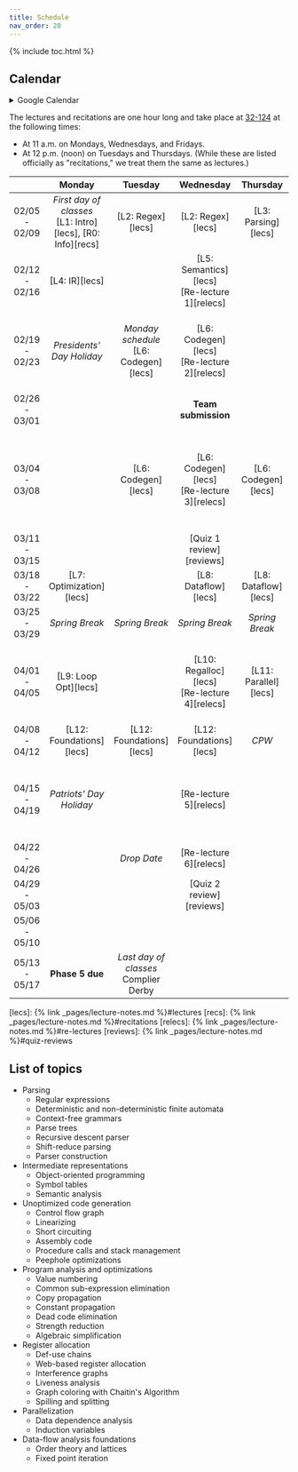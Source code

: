 ```yaml
---
title: Schedule
nav_order: 20
---
```


{% include toc.html %}

## Calendar

<details markdown="block">
<summary>Google Calendar</summary>
{: .text-delta }
<center>
<iframe src="https://calendar.google.com/calendar/embed?height=600&wkst=1&bgcolor=%2333B679&ctz=America%2FNew_York&src=NWY0MjhkNmM1Y2JhZTEzMTgwZTRjODRhYTRhZTU2NTJkYmYwZTE5NGYxZTYyZmUyOGI1MGE0YjQ2MzEyNDJjYUBncm91cC5jYWxlbmRhci5nb29nbGUuY29t&color=%2333B679" style="border:solid 1px #777" width="1000" height="750" frameborder="0" scrolling="no"></iframe>
</center>
</details>

The lectures and recitations are one hour long and take place at [32-124][bldg] at the following times:
- At 11 a.m. on Mondays, Wednesdays, and Fridays.
- At 12 p.m. (noon) on Tuesdays and Thursdays. (While these are listed officially as "recitations," we treat them the same as lectures.)

[bldg]: http://whereis.mit.edu/map-jpg?mapterms=32

|     | Monday | Tuesday | Wednesday | Thursday | Friday |
| :-: | :----: | :-----: | :-------: | :------: | :----: |
| 02/05 - 02/09 | _First day of classes_ <br/> [L1: Intro][lecs], [R0: Info][recs] | [L2: Regex][lecs] | [L2: Regex][lecs] | [L3: Parsing][lecs] | Phase 1 released <br/> [R1: Phase 1][recs] |
| 02/12 - 02/16 | [L4: IR][lecs] | | [L5: Semantics][lecs] <br/> [Re-lecture 1][relecs] | | [R2: Phase 1 demo][recs] |
| 02/19 - 02/23 | _Presidents' Day Holiday_ | _Monday schedule_  <br/> [L6: Codegen][lecs] | [L6: Codegen][lecs] <br/> [Re-lecture 2][relecs] | | **Phase 1 due** <br/> Phase 2 released <br/> [R3: Phase 2][recs] |
| 02/26 - 03/01 | | | **Team submission** | | [R4: x86][recs] |
| 03/04 - 03/08 | | [L6: Codegen][lecs] | [L6: Codegen][lecs] <br/> [Re-lecture 3][relecs] | [L6: Codegen][lecs] | _Add date_ <br/> **Phase 2 due** <br/> Phase 3 released <br/> [R5: Phase 3][recs] |
| 03/11 - 03/15 | | | [Quiz 1 review][reviews] | | **Quiz 1** |
| 03/18 - 03/22 | [L7: Optimization][lecs] | | [L8: Dataflow][lecs] | [L8: Dataflow][lecs] | [R6: SSA][recs] |
| 03/25 - 03/29 | _Spring Break_ | _Spring Break_ | _Spring Break_ | _Spring Break_ | _Spring Break_ |
| 04/01 - 04/05 | [L9: Loop Opt][lecs] | | [L10: Regalloc][lecs] <br/> [Re-lecture 4][relecs] | [L11: Parallel][lecs] | **Phase 3 due** <br/> Phase 4 released <br/> [R7: Phase 4][recs] |
| 04/08 - 04/12 | [L12: Foundations][lecs] | [L12: Foundations][lecs] | [L12: Foundations][lecs] | _CPW_ | _CPW_ |
| 04/15 - 04/19 | _Patriots' Day Holiday_ | | [Re-lecture 5][relecs] | | **Phase 4 due** <br/> Phase 5 released <br/> [R8: Phase 5][recs] |
| 04/22 - 04/26 | | _Drop Date_ | [Re-lecture 6][relecs] | | |
| 04/29 - 05/03 | | | [Quiz 2 review][reviews] | | **Quiz 2** |
| 05/06 - 05/10 | | | | | |
| 05/13 - 05/17 | **Phase 5 due** | _Last day of classes_ <br/> Complier Derby | | | |

[lecs]: {% link _pages/lecture-notes.md %}#lectures
[recs]: {% link _pages/lecture-notes.md %}#recitations
[relecs]: {% link _pages/lecture-notes.md %}#re-lectures
[reviews]: {% link _pages/lecture-notes.md %}#quiz-reviews

## List of topics

- Parsing
  - Regular expressions
  - Deterministic and non-deterministic finite automata
  - Context-free grammars
  - Parse trees
  - Recursive descent parser
  - Shift-reduce parsing
  - Parser construction
- Intermediate representations
  - Object-oriented programming
  - Symbol tables
  - Semantic analysis
- Unoptimized code generation
  - Control flow graph
  - Linearizing
  - Short circuiting
  - Assembly code
  - Procedure calls and stack management
  - Peephole optimizations
- Program analysis and optimizations
  - Value numbering
  - Common sub-expression elimination
  - Copy propagation
  - Constant propagation
  - Dead code elimination
  - Strength reduction
  - Algebraic simplification
- Register allocation
  - Def-use chains
  - Web-based register allocation
  - Interference graphs
  - Liveness analysis
  - Graph coloring with Chaitin's Algorithm
  - Spilling and splitting
- Parallelization
  - Data dependence analysis
  - Induction variables
- Data-flow analysis foundations
  - Order theory and lattices
  - Fixed point iteration
